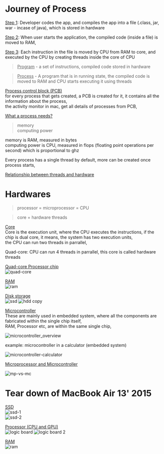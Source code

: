 # Journey of Process

<ins>Step 1</ins>: Developer codes the app, and compiles the app into a file (.class, jar, war - incase of java), which is stored in hardware

<ins>Step 2</ins>: When user starts the application, the compiled code (inside a file) is moved to RAM, 
    
<ins>Step 3</ins>: Each instruction in the file is moved by CPU from RAM to core, and executed by the CPU by creating threads inside the core of CPU

> <ins>Program</ins> - a set of instructions, compiled code stored in hardware  

> <ins>Process</ins> - A program that is in running state, the compiled code is moved to RAM and CPU starts executing it using threads

<ins>Process control block (PCB)</ins>    
for every process that gets created, a PCB is created for it, it contains all the information about the process,    
the activity monitor in mac, get all details of processes from PCB,   

<ins>What a process needs?</ins>    
> memory  
> computing power 

memory is RAM, measured in bytes  
computing power is CPU, measured in flops (floating point operations per second) which is proportional to ghz 

Every process has a single thread by default, more can be created once process starts,  

[Relationship between threads and hardware](https://github.com/sushilsridhar/cs-fundamentals/blob/main/os/THREADS_HARDWARE_RELATION.md)

# Hardwares

> processor = microprocessor = CPU

> core = hardware threads     

<ins>Core</ins>     
Core is the execution unit, where the CPU executes the instructions, if the chip is dual core, it means, the system has two execution units,        
the CPU can run two threads in parrallel,       

Quad-core: CPU can run 4 threads in parrallel, this core is called hardware threads       

<ins>Quad-core Processor chip</ins>   
![quad-core](https://user-images.githubusercontent.com/16437905/199170376-586ca845-4e60-4f30-ac73-cd5fb90dff48.png)

<ins>RAM</ins>    
![ram](https://user-images.githubusercontent.com/16437905/199171006-46eb6efb-4061-4da3-b28c-148761986036.jpeg)

<ins>Disk storage</ins>    
![ssd](https://user-images.githubusercontent.com/16437905/199172353-87ecd905-a0e3-4137-a01d-84dfba309730.jpeg)
![hdd copy](https://user-images.githubusercontent.com/16437905/199172766-42e263ef-c282-4bff-aaf0-ea6661eefab8.png)

<ins>Microcontroller</ins>    
These are mainly used in embedded system, where all the components are fabricated within the single chip itself,    
RAM, Processor etc, are within the same single chip,    

![microcontroller_overview](https://user-images.githubusercontent.com/16437905/199241623-0211cde6-cb25-4cfc-bd8b-2cbcfec7656a.png)

example: microcontroller in a calculator (embedded system)    

![microcontroller-calculator](https://user-images.githubusercontent.com/16437905/199242241-75e0ff60-9424-4771-a6a3-e6b026607a9e.jpg)

<ins>Microprocessor and Microcontroller</ins>   

![mp-vs-mc](https://user-images.githubusercontent.com/16437905/199255122-d4379b75-f3bd-4d9d-b26c-91dffed5b63f.png)


# Tear down of MacBook Air 13' 2015

<ins>SSD</ins>    
![ssd-1](https://user-images.githubusercontent.com/16437905/199257224-6ce4eb24-d390-4fe6-bf67-38b71009fdf7.png)   
![ssd-2](https://user-images.githubusercontent.com/16437905/199257425-662716f6-a61d-4844-ae78-54424af8d1ba.png)


<ins>Processor (CPU and GPU)</ins>        
![logic board](https://user-images.githubusercontent.com/16437905/199258040-3585c8df-87f2-4dbc-8b36-013335ae470b.png)
![logic board 2](https://user-images.githubusercontent.com/16437905/199258083-559501eb-9371-448c-941f-54dac1ca7283.png)

<ins>RAM</ins>    
![ram](https://user-images.githubusercontent.com/16437905/199258147-1108bb42-8012-4a50-8439-1fda01bdf807.png)

